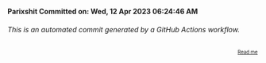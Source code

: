 **Parixshit Committed on: Wed, 12 Apr 2023 06:24:46 AM** <!-- b4bdc76d-d9a1-4baf-b075-238059bd1426 -->

###### This is an automated commit generated by a GitHub Actions workflow.

<div align="right"><sub><sup><a href="https://github.com/Parixshit/AutoCommit.git">Read me</a></sup></sub></div>
